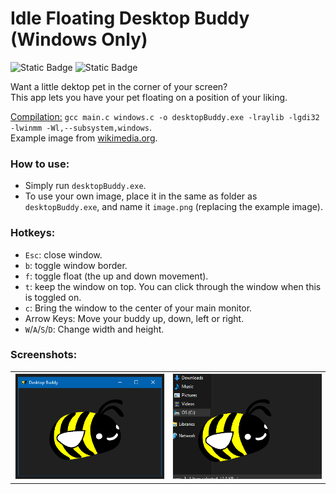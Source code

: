 # Idle Floating Desktop Buddy (Windows Only)

![Static Badge](https://img.shields.io/badge/C%20Programming%20Language-blue?style=for-the-badge&logo=C&logoColor=white&labelColor=%236195CB&color=%2300427E) ![Static Badge](https://img.shields.io/badge/Raylib%20library-blue?style=for-the-badge&logo=raylib&logoColor=black&labelColor=white&color=%23f5f5f5)


Want a little dektop pet in the corner of your screen?<br/>
This app lets you have your pet floating on a position of your liking.<br/>

<u>Compilation:</u> `gcc main.c windows.c -o desktopBuddy.exe -lraylib -lgdi32 -lwinmm -Wl,--subsystem,windows`.<br/>
Example image from <a href='https://commons.wikimedia.org/wiki/File:Bumblebee_white_eyes_clipart.svg'>wikimedia.org</a>.

### How to use:
- Simply run `desktopBuddy.exe`.
- To use your own image, place it in the same as folder as `desktopBuddy.exe`, and name it `image.png` (replacing the example image).

### Hotkeys:
- `Esc`: close window.
- `b`: toggle window border.
- `f`: toggle float (the up and down movement).
- `t`: keep the window on top. You can click through the window when this is toggled on.
- `c`: Bring the window to the center of your main monitor.
- Arrow Keys: Move your buddy up, down, left or right.
- `W`/`A`/`S`/`D`: Change width and height.

### Screenshots:

<table><tbody><tr>
  <td><img src="screenshot.png" style="border:#EEE 1px solid;width:100%" alt=""/></td>
  <td><img src="screenshot2.png" style="border:#EEE 1px solid;width:100%" alt=""/></td>
</tr></tbody></table>